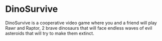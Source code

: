 # DinoSurvive
 DinoSurvive is a cooperative video game where you and a friend will play Rawr and Raptor, 2 brave dinosaurs that will face endless waves of evil asteroids that will try to make them extinct.
